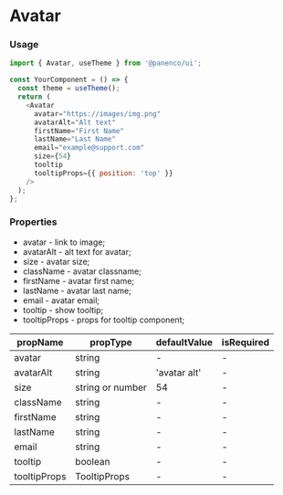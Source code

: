 # Avatar

### Usage

```js
import { Avatar, useTheme } from '@panenco/ui';

const YourComponent = () => {
  const theme = useTheme();
  return (
    <Avatar
      avatar="https://images/img.png"
      avatarAlt="Alt text"
      firstName="First Name"
      lastName="Last Name"
      email="example@support.com"
      size={54}
      tooltip
      tooltipProps={{ position: 'top' }}
    />
  );
};
```

<!-- STORY -->

### Properties

- avatar - link to image;
- avatarAlt - alt text for avatar;
- size - avatar size;
- className - avatar classname;
- firstName - avatar first name;
- lastName - avatar last name;
- email - avatar email;
- tooltip - show tooltip;
- tooltipProps - props for tooltip component;

| propName          | propType                        | defaultValue                   | isRequired |
| ----------------- | ------------------------------- | ------------------------------ | ---------- |
| avatar            | string                          | -                              | -          |
| avatarAlt         | string                          | 'avatar alt'                   | -          |
| size              | string or number                | 54                             | -          |
| className         | string                          | -                              | -          |
| firstName         | string                          | -                              | -          |
| lastName          | string                          | -                              | -          |
| email             | string                          | -                              | -          |
| tooltip           | boolean                         | -                              | -          |
| tooltipProps      | TooltipProps                    | -                              | -          |
